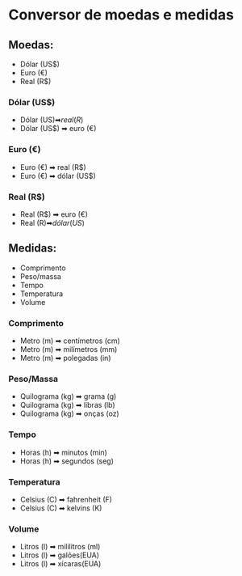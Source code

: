 # Conversor de moedas e medidas

## Moedas:

- Dólar (US$)
- Euro (€)
- Real (R$)

### Dólar (US$)
- Dólar (US$) ➡ real (R$)
- Dólar (US$) ➡ euro (€)

### Euro (€)
- Euro (€) ➡ real (R$)
- Euro (€) ➡ dólar (US$)

### Real (R$)
- Real (R$) ➡ euro (€)
- Real (R$) ➡ dólar (US$)

## Medidas:
- Comprimento
- Peso/massa
- Tempo
- Temperatura
- Volume

### Comprimento
- Metro (m) ➡ centímetros (cm)
- Metro (m) ➡ milímetros (mm)
- Metro (m) ➡ polegadas (in)

### Peso/Massa
- Quilograma (kg) ➡ grama (g)
- Quilograma (kg) ➡ libras (lb)
- Quilograma (kg) ➡ onças (oz)

### Tempo
- Horas (h) ➡ minutos (min)
- Horas (h) ➡ segundos (seg)

### Temperatura
- Celsius (C) ➡ fahrenheit (F)
- Celsius (C) ➡ kelvins (K)

### Volume
- Litros (l) ➡ mililitros (ml)
- Litros (l) ➡ galões(EUA)
- Litros (l) ➡ xícaras(EUA)
